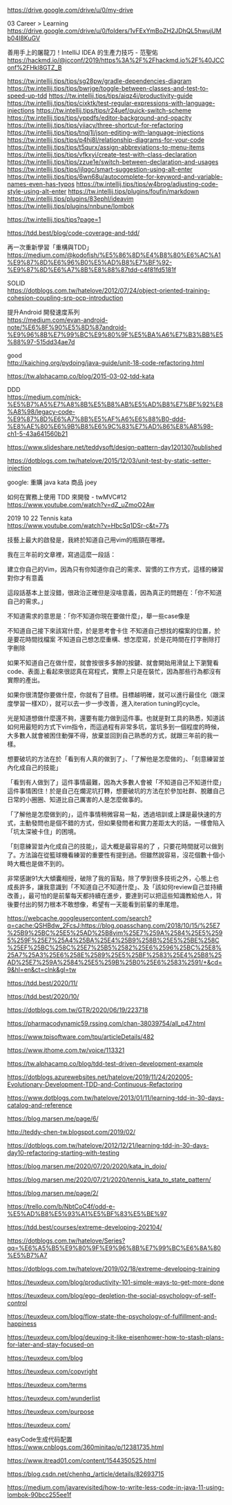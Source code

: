 
https://drive.google.com/drive/u/0/my-drive

03 Career > Learning <Br>
https://drive.google.com/drive/u/0/folders/1vFExYmBoZH2JDhQL5hwujUMb04I8KuGV

善用手上的屠龍刀！IntelliJ IDEA 的生產力技巧 - 范聖佑 <br>
https://hackmd.io/@jcconf/2019/https%3A%2F%2Fhackmd.io%2F%40JCConf%2FHkl8GTZ_B

https://tw.intellij.tips/tips/sg28pw/gradle-dependencies-diagram
https://tw.intellij.tips/tips/bwrjge/toggle-between-classes-and-test-to-speed-up-tdd
https://tw.intellij.tips/tips/aiqz4i/productivity-guide
https://tw.intellij.tips/tips/cixktk/test-regular-expressions-with-language-injections
https://tw.intellij.tips/tips/r24uef/quick-switch-scheme
https://tw.intellij.tips/tips/yppdfs/editor-background-and-opacity
https://tw.intellij.tips/tips/yiiacy/three-shortcut-for-refactoring
https://tw.intellij.tips/tips/tnqj1l/json-editing-with-language-injections
https://tw.intellij.tips/tips/p4hj8l/relationship-diagrams-for-your-code
https://tw.intellij.tips/tips/t5qurx/assign-abbreviations-to-menu-items
https://tw.intellij.tips/tips/vfkxyi/create-test-with-class-declaration
https://tw.intellij.tips/tips/zzue1e/switch-between-declaration-and-usages
https://tw.intellij.tips/tips/ijlqgc/smart-suggestion-using-alt-enter
https://tw.intellij.tips/tips/6wn68u/autocomplete-for-keyword-and-variable-names-even-has-typos
https://tw.intellij.tips/tips/w4brog/adjusting-code-style-using-alt-enter
https://tw.intellij.tips/plugins/foufin/markdown
https://tw.intellij.tips/plugins/83ephl/ideavim
https://tw.intellij.tips/plugins/nnbune/lombok

https://tw.intellij.tips/tips?page=1



https://tdd.best/blog/code-coverage-and-tdd/

再一次重新學習「重構與TDD」 <br>
https://medium.com/@kodofish/%E5%86%8D%E4%B8%80%E6%AC%A1%E9%87%8D%E6%96%B0%E5%AD%B8%E7%BF%92-%E9%87%8D%E6%A7%8B%E8%88%87tdd-c4f81fd5181f

SOLID <br>
https://dotblogs.com.tw/hatelove/2012/07/24/object-oriented-training-cohesion-coupling-srp-ocp-introduction

提升Android 開發速度系列 <br>
https://medium.com/evan-android-note/%E6%8F%90%E5%8D%87android-%E9%96%8B%E7%99%BC%E9%80%9F%E5%BA%A6%E7%B3%BB%E5%88%97-515dd34ae7d

good <br>
http://kaiching.org/pydoing/java-guide/unit-18-code-refactoring.html

https://tw.alphacamp.co/blog/2015-03-02-tdd-kata

DDD <br>
https://medium.com/nick-%E5%B7%A5%E7%A8%8B%E5%B8%AB%E5%AD%B8%E7%BF%92%E8%A8%98/legacy-code-%E9%87%8D%E6%A7%8B%E5%AF%A6%E6%88%B0-ddd-%E8%AE%80%E6%9B%B8%E6%9C%83%E7%AD%86%E8%A8%98-ch1-5-43a641560b21

https://www.slideshare.net/teddysoft/design-pattern-day1201307published

https://dotblogs.com.tw/hatelove/2015/12/03/unit-test-by-static-setter-injection

google: 重購 java kata 商品 joey



如何在實務上使用 TDD 來開發 - twMVC#12 <br>
https://www.youtube.com/watch?v=dZ_uZmoO2Aw

2019 10 22 Tennis kata <br>
https://www.youtube.com/watch?v=HbcSq1DSr-c&t=77s


技藝上最大的啟發是，我終於知道自己用vim的瓶頸在哪裡。

我在三年前的文章裡，寫過這麼一段話：

建立你自己的Vim，因為只有你知道你自己的需求、習慣的工作方式，這樣的練習對你才有意義

這段話基本上並沒錯，很政治正確但是沒啥意義，因為真正的問題在：「你不知道自己的需求。」

不知道需求的意思是：「你不知道你現在要做什麼」，舉一些case像是

不知道自己接下來該寫什麼，於是思考會卡住
不知道自己想找的檔案的位置，於是要花時間找檔案
不知道自己想怎麼重構、想怎麼寫，於是花時間在打字刪除打字刪除


如果不知道自己在做什麼，就會按很多多餘的按鍵、就會開始用滑鼠上下瀏覽看code、表面上看起來很認真在寫程式，實際上只是在裝忙，因為那些行為都沒有實際的產出。

如果你很清楚你要做什麼，你就有了目標。目標越明確，就可以進行最佳化（跟深度學習一樣XD），就可以去一步一步改善，進入iteration tuning的cycle。

光是知道想做什麼還不夠，還要有能力做到這件事。也就是對工具的熟悉，知道該如何用最短的方式下vim指令，而這過程有非常多坑，當坑多到一個程度的時候，大多數人就會被困住動彈不得，放棄並回到自己熟悉的方式，就跟三年前的我一樣。

想要破坑的方法在於「看到有人真的做到了」、「了解他是怎麼做的」、「刻意練習並內化成自己的技能」

「看到有人做到了」這件事情最難，因為大多數人會被「不知道自己不知道什麼」這件事情困住！於是自己在爛泥坑打轉，想要破坑的方法在於參加社群、脫離自己日常的小圈圈、知道比自己厲害的人是怎麼做事的。

「了解他是怎麼做到的」，這件事情稍微容易一點，透過培訓或上課是最快速的方式，主動發問也是個不錯的方式，但如果發問者和實力差距太大的話，一樣會陷入「坑太深被卡住」的困境。

「刻意練習並內化成自己的技能」，這大概是最容易的了 ，只要花時間就可以做到了。方法論在從籃球機看練習的重要性有提到過。但雖然說容易，沒花個數十個小時大概也是做不到的。

非常感謝91大大傾囊相授，破除了我的盲點，除了學到很多技術之外，心態上也成長許多，讓我意識到「不知道自己不知道什麼」、及「該如何review自己並持續改善」，最可怕的是前輩每天都持續在進步，要達到可以把這些知識教給他人，背後要付出的努力根本不敢想像，希望有一天能看到前輩的車尾燈。

https://webcache.googleusercontent.com/search?q=cache:QSHBdw_2FcsJ:https://blog.opasschang.com/2018/10/15/%25E7%25B9%25BC%25E5%25AD%25B8vim%25E7%259A%2584%25E5%2595%259F%25E7%25A4%25BA%25E4%25B9%258B%25E5%25BE%258C%25EF%25BC%258C%25E7%25B5%2582%25E6%2596%25BC%25E8%25A7%25A3%25E6%258E%2589%25E5%25BF%2583%25E4%25B8%25AD%25E7%259A%2584%25E5%259B%25B0%25E6%2583%2591/+&cd=9&hl=en&ct=clnk&gl=tw

https://tdd.best/2020/11/

https://tdd.best/2020/10/

https://dotblogs.com.tw/GTR/2020/06/19/223718

https://pharmacodynamic59.rssing.com/chan-38039754/all_p47.html

https://www.tpisoftware.com/tpu/articleDetails/482

https://www.ithome.com.tw/voice/113321

https://tw.alphacamp.co/blog/tdd-test-driven-development-example

https://dotblogs.azurewebsites.net/hatelove/2019/11/24/202005-Evolutionary-Development-TDD-and-Continuous-Refactoring

https://www.dotblogs.com.tw/hatelove/2013/01/11/learning-tdd-in-30-days-catalog-and-reference

https://blog.marsen.me/page/6/

http://teddy-chen-tw.blogspot.com/2019/02/

https://dotblogs.com.tw/hatelove/2012/12/21/learning-tdd-in-30-days-day10-refactoring-starting-with-testing

https://blog.marsen.me/2020/07/20/2020/kata_in_dojo/

https://blog.marsen.me/2020/07/21/2020/tennis_kata_to_state_pattern/

https://blog.marsen.me/page/2/

https://trello.com/b/NbtCoC4f/odd-e-%E5%AD%B8%E5%93%A1%E5%BF%83%E5%BE%97

https://tdd.best/courses/extreme-developing-202104/

https://dotblogs.com.tw/hatelove/Series?qq=%E6%A5%B5%E9%80%9F%E9%96%8B%E7%99%BC%E6%8A%80%E5%B7%A7

https://dotblogs.com.tw/hatelove/2019/02/18/extreme-developing-training

https://teuxdeux.com/blog/productivity-101-simple-ways-to-get-more-done

https://teuxdeux.com/blog/ego-depletion-the-social-psychology-of-self-control

https://teuxdeux.com/blog/flow-state-the-psychology-of-fulfillment-and-happiness

https://teuxdeux.com/blog/deuxing-it-like-eisenhower-how-to-stash-plans-for-later-and-stay-focused-on

https://teuxdeux.com/blog

https://teuxdeux.com/copyright

https://teuxdeux.com/terms

https://teuxdeux.com/wunderlist

https://teuxdeux.com/purpose

https://teuxdeux.com/

easyCode生成代码配置 <br>
https://www.cnblogs.com/360minitao/p/12381735.html

https://www.itread01.com/content/1544350525.html

https://blog.csdn.net/chenhq_/article/details/82693715

https://medium.com/javarevisited/how-to-write-less-code-in-java-11-using-lombok-90bcc255ee1f







